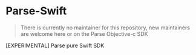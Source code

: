 # Parse-Swift

> There is currently no maintainer for this repository, new maintainers are welcome here or on the Parse Objective-c SDK

[EXPERIMENTAL] Parse pure Swift SDK
